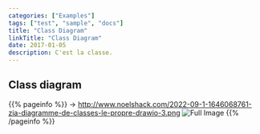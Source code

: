 ```yaml
---
categories: ["Examples"]
tags: ["test", "sample", "docs"]
title: "Class Diagram"
linkTitle: "Class Diagram"
date: 2017-01-05
description: C'est la classe.
---
```


## **Class diagram**

{{% pageinfo %}}
-> http://www.noelshack.com/2022-09-1-1646068761-zia-diagramme-de-classes-le-propre-drawio-3.png
![Full Image](http://image.noelshack.com/fichiers/2022/09/1/1646068761-zia-diagramme-de-classes-le-propre-drawio-3.png)
{{% /pageinfo %}}
